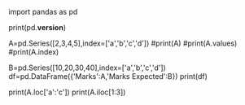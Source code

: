 import pandas as pd

print(pd.__version__)

A=pd.Series([2,3,4,5],index=['a','b','c','d'])
#print(A)
#print(A.values)
#print(A.index)

B=pd.Series([10,20,30,40],index=['a','b','c','d'])
df=pd.DataFrame({'Marks':A,'Marks Expected':B})
print(df)

print(A.loc['a':'c'])
print(A.iloc[1:3])
